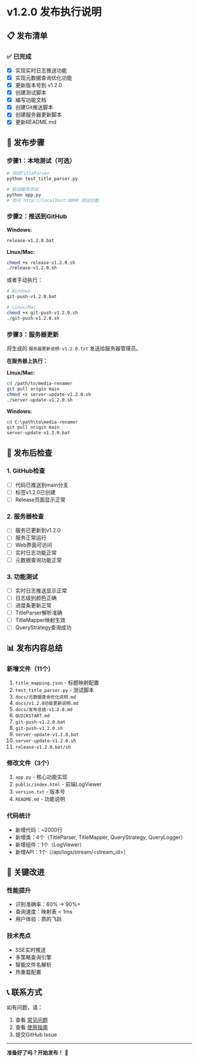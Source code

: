 # v1.2.0 发布执行说明

## 📋 发布清单

### ✅ 已完成
- [x] 实现实时日志推送功能
- [x] 实现元数据查询优化功能
- [x] 更新版本号到 v1.2.0
- [x] 创建测试脚本
- [x] 编写功能文档
- [x] 创建Git推送脚本
- [x] 创建服务器更新脚本
- [x] 更新README.md

## 🚀 发布步骤

### 步骤1：本地测试（可选）

```bash
# 测试TitleParser
python test_title_parser.py

# 启动服务测试
python app.py
# 访问 http://localhost:8090 测试功能
```

### 步骤2：推送到GitHub

**Windows:**
```cmd
release-v1.2.0.bat
```

**Linux/Mac:**
```bash
chmod +x release-v1.2.0.sh
./release-v1.2.0.sh
```

或者手动执行：
```bash
# Windows
git-push-v1.2.0.bat

# Linux/Mac
chmod +x git-push-v1.2.0.sh
./git-push-v1.2.0.sh
```

### 步骤3：服务器更新

将生成的 `服务器更新说明-v1.2.0.txt` 发送给服务器管理员。

**在服务器上执行：**

**Linux/Mac:**
```bash
cd /path/to/media-renamer
git pull origin main
chmod +x server-update-v1.2.0.sh
./server-update-v1.2.0.sh
```

**Windows:**
```cmd
cd C:\path\to\media-renamer
git pull origin main
server-update-v1.2.0.bat
```

## 📝 发布后检查

### 1. GitHub检查
- [ ] 代码已推送到main分支
- [ ] 标签v1.2.0已创建
- [ ] Release页面显示正常

### 2. 服务器检查
- [ ] 服务已更新到v1.2.0
- [ ] 服务正常运行
- [ ] Web界面可访问
- [ ] 实时日志功能正常
- [ ] 元数据查询功能正常

### 3. 功能测试
- [ ] 实时日志推送显示正常
- [ ] 日志级别颜色正确
- [ ] 进度条更新正常
- [ ] TitleParser解析准确
- [ ] TitleMapper映射生效
- [ ] QueryStrategy查询成功

## 📊 发布内容总结

### 新增文件（11个）
1. `title_mapping.json` - 标题映射配置
2. `test_title_parser.py` - 测试脚本
3. `docs/元数据查询优化说明.md`
4. `docs/v1.2.0功能更新说明.md`
5. `docs/发布总结-v1.2.0.md`
6. `QUICKSTART.md`
7. `git-push-v1.2.0.bat`
8. `git-push-v1.2.0.sh`
9. `server-update-v1.2.0.bat`
10. `server-update-v1.2.0.sh`
11. `release-v1.2.0.bat/sh`

### 修改文件（3个）
1. `app.py` - 核心功能实现
2. `public/index.html` - 前端LogViewer
3. `version.txt` - 版本号
4. `README.md` - 功能说明

### 代码统计
- 新增代码：~2000行
- 新增类：4个（TitleParser, TitleMapper, QueryStrategy, QueryLogger）
- 新增组件：1个（LogViewer）
- 新增API：1个（/api/logs/stream/<stream_id>）

## 🎯 关键改进

### 性能提升
- 识别准确率：60% → 90%+
- 查询速度：映射表 < 1ms
- 用户体验：质的飞跃

### 技术亮点
- SSE实时推送
- 多策略查询引擎
- 智能文件名解析
- 热重载配置

## 📞 联系方式

如有问题，请：
1. 查看 [常见问题](docs/常见问题.md)
2. 查看 [使用指南](docs/使用指南.md)
3. 提交GitHub Issue

---

**准备好了吗？开始发布！** 🚀
